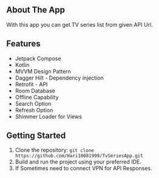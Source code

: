 ## About The App
With this app you can get TV series list from given API Url.

## Features
- Jetpack Compose
- Kotlin
- MVVM Design Pattern
- Dagger Hilt - Dependency injection
- Retrofit - API
- Room Database
- Offline Capability
- Search Option
- Refresh Option
- Shimmer Loader for Views

## Getting Started
1. Clone the repository: `git clone https://github.com/Hari10081999/TvSeriesApp.git`
2. Build and run the project using your preferred IDE.
3. If Sometimes need to connect VPN for API Responses.



